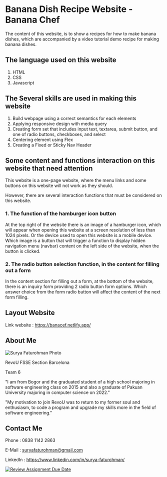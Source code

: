# Banana Dish Recipe Website - Banana Chef

The content of this website, is to show a recipes for how to make banana dishes, which are accompanied by a video tutorial demo recipe for making banana dishes.

##  The language used on this website

1. HTML
2. CSS
3. Javascript

## The Several skills are used in making this website

1. Build webpage using a correct semantics for each elements
2. Applying responsive design with media query
3. Creating form set that includes input text, textarea, submit button, and one of radio buttons, checkboxes, and select
4. Centering element using Flex
5. Creating a Fixed or Sticky Nav Header

## Some content and functions interaction on this website that need attention

This website is a one-page website, where the menu links and some buttons on this website will not work as they should.

However, there are several interaction functions that must be considered on this website.

### 1. The function of the hamburger icon button

At the top right of the website there is an image of a hamburger icon, which will appear when opening this website at a screen resolution of less than 1024 pixels. Or the device used to open this website is a mobile device. Which image is a button that will trigger a function to display hidden navigation menu (navbar) content on the left side of the website, when the button is clicked.

### 2. The radio button selection function, in the content for filling out a form

In the content section for filling out a form, at the bottom of the website, there is an inquiry form providing 2 radio button form options. Which answer choice from the form radio button will affect the content of the next form filling.

## Layout Website
Link website : https://banacef.netlify.app/

## About Me

![Surya Faturohman Photo](https://i.ibb.co/2S8gZvr/suryaftr-pic-1.png "Surya Faturohman Photo")

RevoU FSSE Section Barcelona 

Team 6

"I am from Bogor and the graduated student of a high school majoring in software engineering class on 2015 and also a graduate of Pakuan University majoring in computer science on 2022."

"My motivation to join RevoU was to return to my former soul and enthusiasm, to code a program and upgrade my skills more in the field of software engineering."

## Contact Me
Phone : 0838 1142 2863

E-Mail : suryafaturohman@gmail.com

LinkedIn : https://www.linkedin.com/in/surya-faturohman/



[![Review Assignment Due Date](https://classroom.github.com/assets/deadline-readme-button-24ddc0f5d75046c5622901739e7c5dd533143b0c8e959d652212380cedb1ea36.svg)](https://classroom.github.com/a/6H2sAzcR)
